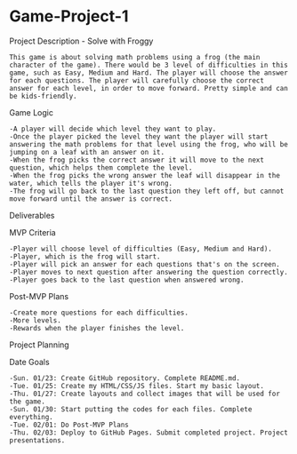 # Game-Project-1

Project Description - Solve with Froggy

    This game is about solving math problems using a frog (the main character of the game). There would be 3 level of difficulties in this game, such as Easy, Medium and Hard. The player will choose the answer for each questions. The player will carefully choose the correct answer for each level, in order to move forward. Pretty simple and can be kids-friendly.

Game Logic

    -A player will decide which level they want to play. 
    -Once the player picked the level they want the player will start answering the math problems for that level using the frog, who will be jumping on a leaf with an answer on it. 
    -When the frog picks the correct answer it will move to the next question, which helps them complete the level.
    -When the frog picks the wrong answer the leaf will disappear in the water, which tells the player it's wrong. 
    -The frog will go back to the last question they left off, but cannot move forward until the answer is correct.


Deliverables
   
MVP Criteria

    -Player will choose level of difficulties (Easy, Medium and Hard).
    -Player, which is the frog will start.
    -Player will pick an answer for each questions that's on the screen.
    -Player moves to next question after answering the question correctly.
    -Player goes back to the last question when answered wrong.
    
Post-MVP Plans

    -Create more questions for each difficulties.
    -More levels.
    -Rewards when the player finishes the level.

Project Planning

Date	Goals

    -Sun. 01/23: Create GitHub repository. Complete README.md.
    -Tue. 01/25: Create my HTML/CSS/JS files. Start my basic layout.
    -Thu. 01/27: Create layouts and collect images that will be used for the game.
    -Sun. 01/30: Start putting the codes for each files. Complete everything.
    -Tue. 02/01: Do Post-MVP Plans
    -Thu. 02/03: Deploy to GitHub Pages. Submit completed project. Project presentations.